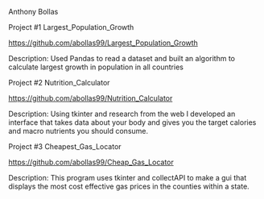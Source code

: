 Anthony Bollas

Project #1 Largest_Population_Growth

https://github.com/abollas99/Largest_Population_Growth

Description: Used Pandas to read a dataset and built an algorithm to calculate largest growth in population in all countries

Project #2 Nutrition_Calculator

https://github.com/abollas99/Nutrition_Calculator

Description: Using tkinter and research from the web I developed an interface that takes data about your body and gives you the target calories and macro nutrients you should consume.

Project #3 Cheapest_Gas_Locator

https://github.com/abollas99/Cheap_Gas_Locator

Description: This program uses tkinter and collectAPI to make a gui that displays the most cost effective gas prices in the counties within a state. 
